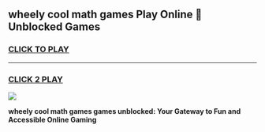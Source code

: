 
## wheely cool math games Play Online 👋 Unblocked Games
<h3>
<a href="https://news.freeplayer.one?title=wheely_cool_math_games&ref=17CMG">CLICK TO PLAY</a></h3>
<hr>

<h3>
<a href="https://news.freeplayer.one?title=wheely_cool_math_games&ref=17CMG">CLICK 2 PLAY</a>
  
</h3>

<a href="https://news.freeplayer.one?title=wheely_cool_math_games&ref=17CMG/"><img src="https://clearcache.store/games.png"></a>


**wheely cool math games games unblocked: Your Gateway to Fun and Accessible Online Gaming**
